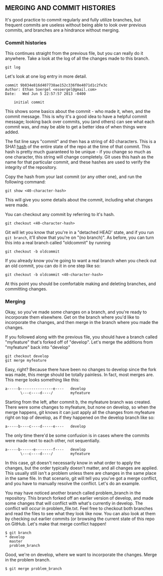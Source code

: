 ## MERGING AND COMMIT HISTORIES

It's good practice to commit regularly and fully utilize branches, but frequent commits are useless without being able to look over previous commits, and branches are a hindrance without merging.


### Commit histories

This continues straight from the previous file, but you can really do it anywhere.  Take a look at the log of all the changes made to this branch.

    git log

Let's look at one log entry in more detail.

    commit 9b034e816d407738ae152c336f0e4071d1c2fe3c
    Author: Ethan Soergel <esoergel@gmail.com>
    Date:   Wed Jun 5 22:57:57 2013 -0400

        initial commit

This shows some basics about the commit - who made it, when, and the commit message.  This is why it's a good idea to have a helpful commit message; looking back over commits, you (and others) can see what each commit was, and may be able to get a better idea of when things were added.

The fist line says "commit" and then has a string of 40 characters.  This is a SHA1 [hash](http://en.wikipedia.org/wiki/Cryptographic_hash_function) of the entire state of the repo at the time of that commit.  This hash is pretty much guaranteed to be unique - if you change so much as one character, this string will change completely.
Git uses this hash as the name for that particular commit, and these hashes are used to verify the integrity of the repository.

Copy the hash from your last commit (or any other one), and run the following command:

    git show <40-character-hash>

This will give you some details about the commit, including what changes were made.

You can checkout any commit by referring to it's hash.

    git checkout <40-character-hash>

Git will let you know that you're in a "detached HEAD' state, and if you run `git branch`, it'll show that you're on "(no branch)".  As before, you can turn this into a real branch called "oldcommit" by running

    git checkout -b oldcommit

If you already know you're going to want a real branch when you check out an old commit, you can do it in one step like so:

    git checkout -b oldcommit <40-character-hash>

At this point you should be comfortable making and deleting branches, and committing changes.


### Merging

Okay, so you've made some changes on a branch, and you're ready to incorporate them elsewhere.  Get on the branch where you'd like to incorporate the changes, and then merge in the branch where you made the changes.

If you followed along with the previous file, you should have a branch called "myfeature" that's forked off of "develop".  Let's merge the additions from "myfeature" back into "develop"

    git checkout develop
    git merge myfeature

Easy, right?  Because there have been no changes to develop since the fork was made, this merge should be totally painless.  In fact, most merges are.  This merge looks something like this:

    a-----b---------------e----   develop
           \---c----d----/        myfeature

Starting from the left, after commit b, the myfeature branch was created.  There were some changes to myfeature, but
none on develop, so when the merge happens, git knows it can just apply all the changes from myfeature right on top of develop, as if they happened on the develop branch like so:

    a-----b----c----d-----e----   develop
 
The only time there'd be some confusion is in cases where the commits were made next to each other, not sequentially.

    a-----b------e--------f----   develop
           \---c----d----/        myfeature

In this case, git doesn't necessarily know in what order to apply the changes, but the order typically doesn't matter, and all changes are applied.  This usually still isn't a problem unless there are changes in the same place in the same file.  In that scenario, git will tell you you've got a merge conflict, and you have to manually resolve the conflict.  Let's do an example.

You may have noticed another branch called problem_branch in the repository.  This branch forked off an earlier version of develop, and made some changes that will conflict with what's currently in develop.  The conflict will occur in problem_file.txt.  Feel free to checkout both branches and read the files to see what they look like now.  You can also look at them by checking out earlier commits (or browsing the current state of this repo on GitHub.  Let's make that merge conflict happen!

    $ git branch
    * develop
      master
      problem_branch

Good, we're on develop, where we want to incorporate the changes.  Merge in the problem branch.

    $ git merge problem_branch

















